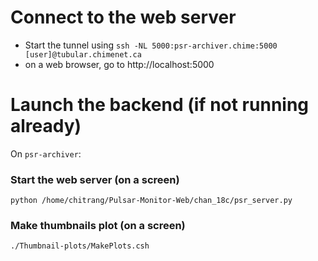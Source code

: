 # Connect to the web server
- Start the tunnel using `ssh -NL 5000:psr-archiver.chime:5000 [user]@tubular.chimenet.ca`
- on a web browser, go to http://localhost:5000

# Launch the backend (if not running already)
On `psr-archiver`:

### Start the web server (on a screen)
`python /home/chitrang/Pulsar-Monitor-Web/chan_18c/psr_server.py`

### Make thumbnails plot (on a screen)
`./Thumbnail-plots/MakePlots.csh`
